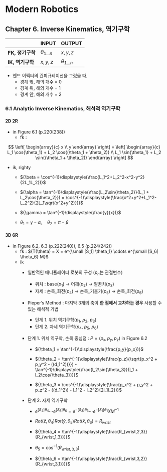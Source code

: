 # Modern Robotics

## Chapter 6. Inverse Kinematics, 역기구학

<div align="center">

|          | INPUT    | OUTPUT   |
|----------|----------|----------|
| **FK, 정기구학** | ${\theta_{1 ... n}}$ | ${x, y, z}$ |
| **IK, 역기구학** | ${x, y, z}$ | ${\theta_{1 ... n}}$ |

</div>

- 엔드 이펙터의 컨피규레이션을 그렸을 때,
  - 경계 밖, 해의 개수 = 0
  - 경계 위, 해의 개수 = 1
  - 경계 안, 해의 개수 = 2

### 6.1 Analytic Inverse Kinematics, 해석적 역기구학

#### 2D 2R

- in Figure 6.1 (p.220(238))
  - fk : 

$$
\left[ \begin{array}{c} 
x \\ 
y 
\end{array} \right] =
\left[ \begin{array}{c} 
L_1 \cos{\theta_1} + L_2 \cos{(\theta_1 + \theta_2)} \\ 
L_1 \sin{\theta_1} + L_2 \sin{(\theta_1 + \theta_2)} 
\end{array} \right]
$$
  
  - ik, righty
    - ${\beta = \cos^{-1}\displaystyle(\frac{L_1^2+L_2^2-x^2-y^2}{2L_1L_2})}$

    - ${\alpha = \tan^{-1}\displaystyle(\frac{L_2\sin{\theta_2}}{L_1 + L_2\cos{\theta_2}}) = \cos^{-1}\displaystyle(\frac{x^2+y^2+L_1^2-L_2^2}{2L_1\sqrt{x^2+y^2}})}$

    - ${\gamma = \tan^{-1}\displaystyle(\frac{y}{x})}$
    
    - ${\theta_1 = \gamma - \alpha, \quad \theta_2 = \pi - \beta}$
    
#### 3D 6R
- in Figure 6.2, 6.3 (p.222(240)), 6.5 (p.224(242))
  - fk : ${T(\theta) = X = e^{\small [S_1] \theta_1} \cdots e^{\small [S_6] \theta_6} M}$
  - ik
    - 일반적인 매니퓰레이터 로봇의 구성 (${p_n}$는 관절변수)
      - 위치 : base(${p_1}$) → 어깨(${p_2}$) → 팔꿈치(${p_3}$)
      - 자세 : 손목_회전(${p_4}$) → 손목_기울기(${p_5}$) → 손목_회전(${p_6}$)
    
    - Pieper’s Method : 마지막 3개의 축이 **한 점에서 교차하는 경우** 사용할 수 있는 해석적 기법
      - 단계 1. 위치 역기구학(${p_1}$, ${p_2}$, ${p_3}$)
      - 단계 2. 자세 역기구학(${p_4}$, ${p_5}$, ${p_6}$)
    
    - 단계 1. 위치 역구학, 손목 중심점 : ${P=(p_x, p_y, p_z)}$ in Figure 6.2
      - ${\theta_1 = \tan^{-1}\displaystyle(\frac{p_y}{p_x})}$

      - ${\theta_2 = \tan^{-1}\displaystyle(\frac{p_z}{\sqrt{p_x^2 + p_y^2 - ((d_1^2))}}) - \tan^{-1}\displaystyle(\frac{l_2\sin{\theta_3}}{l_1 + l_2\cos{\theta_3}})}$

      - ${\theta_3 = \cos^{-1}\displaystyle(\frac{p_x^2 + p_y^2 + p_z^2 - ((d_1^2)) - l_1^2 - l_2^2}{2l_1l_2})}$
      
    - 단계 2. 자세 역기구학

      - ${e^{[S_4] \theta_4} \cdots e^{[S_6]\theta_6} = e^{-[S_3] \theta_3} \cdots e^{-[S_1] \theta_1} X M^{-1}}$

      - ${Rot(\hat{z}, \theta_4)Rot(\hat{y}, \theta_5)Rot(\hat{x}, \theta_6) = R_{wrist}}$
      
      - ${\theta_4 = \tan^{-1}\displaystyle(\frac{R_{wrist,2,3}}{R_{wrist,1,3}})}$
      - ${\theta_5 = \cos^{-1}\displaystyle(R_{wrist,3,3})}$
      - ${\theta_6 = \tan^{-1}\displaystyle(\frac{R_{wrist,3,2}}{R_{wrist,3,1}})}$